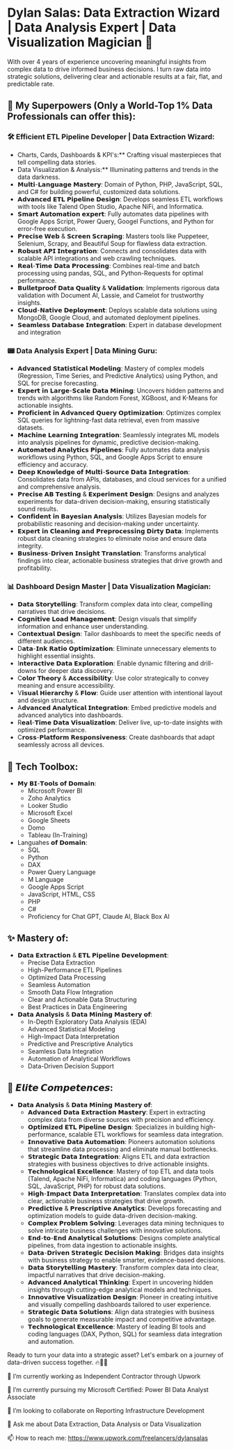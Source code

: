 # Dylan Salas: Data Extraction Wizard | Data Analysis Expert | Data Visualization Magician 🚀

With over 4 years of experience uncovering meaningful insights from complex data to drive informed business decisions. I turn raw data into strategic solutions, delivering clear and actionable results at a fair, flat, and predictable rate.

## 💪 My Superpowers (Only a World-Top 1% Data Professionals can offer this):
### 🛠️ Efficient ETL Pipeline Developer | Data Extraction Wizard:
-   Charts, Cards, Dashboards & KPI's:** Crafting visual masterpieces that tell compelling data stories.
-   Data Visualization & Analysis:** Illuminating patterns and trends in the data darkness.
-   𝗠𝘂𝗹𝘁𝗶-𝗟𝗮𝗻𝗴𝘂𝗮𝗴𝗲 𝗠𝗮𝘀𝘁𝗲𝗿𝘆: Domain of Python, PHP, JavaScript, SQL, and C# for building powerful, customized data solutions.
-   𝗔𝗱𝘃𝗮𝗻𝗰𝗲𝗱 𝗘𝗧𝗟 𝗣𝗶𝗽𝗲𝗹𝗶𝗻𝗲 𝗗𝗲𝘀𝗶𝗴𝗻: Develops seamless ETL workflows with tools like Talend Open Studio, Apache NiFi, and Informatica.
-   𝗦𝗺𝗮𝗿𝘁 𝗔𝘂𝘁𝗼𝗺𝗮𝘁𝗶𝗼𝗻 𝗲𝘅𝗽𝗲𝗿𝘁: Fully automates data pipelines with Google Apps Script, Power Query, Googel Functions, and Python for error-free execution.
-   𝗣𝗿𝗲𝗰𝗶𝘀𝗲 𝗪𝗲𝗯 & 𝗦𝗰𝗿𝗲𝗲𝗻 𝗦𝗰𝗿𝗮𝗽𝗶𝗻𝗴: Masters tools like Puppeteer, Selenium, Scrapy, and Beautiful Soup for flawless data extraction.
-   𝗥𝗼𝗯𝘂𝘀𝘁 𝗔𝗣𝗜 𝗜𝗻𝘁𝗲𝗴𝗿𝗮𝘁𝗶𝗼𝗻: Connects and consolidates data with scalable API integrations and web crawling techniques.
-   𝗥𝗲𝗮𝗹-𝗧𝗶𝗺𝗲 𝗗𝗮𝘁𝗮 𝗣𝗿𝗼𝗰𝗲𝘀𝘀𝗶𝗻𝗴: Combines real-time and batch processing using pandas, SQL, and Python-Requests for optimal performance.
-   𝗕𝘂𝗹𝗹𝗲𝘁𝗽𝗿𝗼𝗼𝗳 𝗗𝗮𝘁𝗮 𝗤𝘂𝗮𝗹𝗶𝘁𝘆 & 𝗩𝗮𝗹𝗶𝗱𝗮𝘁𝗶𝗼𝗻: Implements rigorous data validation with Document AI, Lassie, and Camelot for trustworthy insights.
-   𝗖𝗹𝗼𝘂𝗱-𝗡𝗮𝘁𝗶𝘃𝗲 𝗗𝗲𝗽𝗹𝗼𝘆𝗺𝗲𝗻𝘁: Deploys scalable data solutions using MongoDB, Google Cloud, and automated deployment pipelines.
-   𝗦𝗲𝗮𝗺𝗹𝗲𝘀𝘀 𝗗𝗮𝘁𝗮𝗯𝗮𝘀𝗲 𝗜𝗻𝘁𝗲𝗴𝗿𝗮𝘁𝗶𝗼𝗻: Expert in database development and integration

### 📟 Data Analysis Expert | Data Mining Guru:
-   𝗔𝗱𝘃𝗮𝗻𝗰𝗲𝗱 𝗦𝘁𝗮𝘁𝗶𝘀𝘁𝗶𝗰𝗮𝗹 𝗠𝗼𝗱𝗲𝗹𝗶𝗻𝗴: Mastery of complex models (Regression, Time Series, and Predictive Analytics) using Python, and SQL for precise forecasting.
-   𝗘𝘅𝗽𝗲𝗿𝘁 𝗶𝗻 𝗟𝗮𝗿𝗴𝗲-𝗦𝗰𝗮𝗹𝗲 𝗗𝗮𝘁𝗮 𝗠𝗶𝗻𝗶𝗻𝗴: Uncovers hidden patterns and trends with algorithms like Random Forest, XGBoost, and K-Means for actionable insights.
-   𝗣𝗿𝗼𝗳𝗶𝗰𝗶𝗲𝗻𝘁 𝗶𝗻 𝗔𝗱𝘃𝗮𝗻𝗰𝗲𝗱 𝗤𝘂𝗲𝗿𝘆 𝗢𝗽𝘁𝗶𝗺𝗶𝘇𝗮𝘁𝗶𝗼𝗻: Optimizes complex SQL queries for lightning-fast data retrieval, even from massive datasets.
-   𝗠𝗮𝗰𝗵𝗶𝗻𝗲 𝗟𝗲𝗮𝗿𝗻𝗶𝗻𝗴 𝗜𝗻𝘁𝗲𝗴𝗿𝗮𝘁𝗶𝗼𝗻: Seamlessly integrates ML models into analysis pipelines for dynamic, predictive decision-making.
-   𝗔𝘂𝘁𝗼𝗺𝗮𝘁𝗲𝗱 𝗔𝗻𝗮𝗹𝘆𝘁𝗶𝗰𝘀 𝗣𝗶𝗽𝗲𝗹𝗶𝗻𝗲𝘀: Fully automates data analysis workflows using Python, SQL, and Google Apps Script to ensure efficiency and accuracy.
-   𝗗𝗲𝗲𝗽 𝗞𝗻𝗼𝘄𝗹𝗲𝗱𝗴𝗲 𝗼𝗳 𝗠𝘂𝗹𝘁𝗶-𝗦𝗼𝘂𝗿𝗰𝗲 𝗗𝗮𝘁𝗮 𝗜𝗻𝘁𝗲𝗴𝗿𝗮𝘁𝗶𝗼𝗻: Consolidates data from APIs, databases, and cloud services for a unified and comprehensive analysis.
-   𝗣𝗿𝗲𝗰𝗶𝘀𝗲 𝗔𝗕 𝗧𝗲𝘀𝘁𝗶𝗻𝗴 & 𝗘𝘅𝗽𝗲𝗿𝗶𝗺𝗲𝗻𝘁 𝗗𝗲𝘀𝗶𝗴𝗻: Designs and analyzes experiments for data-driven decision-making, ensuring statistically sound results.
-   𝗖𝗼𝗻𝗳𝗶𝗱𝗲𝗻𝘁 𝗶𝗻 𝗕𝗮𝘆𝗲𝘀𝗶𝗮𝗻 𝗔𝗻𝗮𝗹𝘆𝘀𝗶𝘀: Utilizes Bayesian models for probabilistic reasoning and decision-making under uncertainty.
-   𝗘𝘅𝗽𝗲𝗿𝘁 𝗶𝗻 𝗖𝗹𝗲𝗮𝗻𝗶𝗻𝗴 𝗮𝗻𝗱 𝗣𝗿𝗲𝗽𝗿𝗼𝗰𝗲𝘀𝘀𝗶𝗻𝗴 𝗗𝗶𝗿𝘁𝘆 𝗗𝗮𝘁𝗮: Implements robust data cleaning strategies to eliminate noise and ensure data integrity.
-   𝗕𝘂𝘀𝗶𝗻𝗲𝘀𝘀-𝗗𝗿𝗶𝘃𝗲𝗻 𝗜𝗻𝘀𝗶𝗴𝗵𝘁 𝗧𝗿𝗮𝗻𝘀𝗹𝗮𝘁𝗶𝗼𝗻: Transforms analytical findings into clear, actionable business strategies that drive growth and profitability.

### 📊 Dashboard Design Master | Data Visualization Magician:
-   𝗗𝗮𝘁𝗮 𝗦𝘁𝗼𝗿𝘆𝘁𝗲𝗹𝗹𝗶𝗻𝗴: Transform complex data into clear, compelling narratives that drive decisions.
-   𝗖𝗼𝗴𝗻𝗶𝘁𝗶𝘃𝗲 𝗟𝗼𝗮𝗱 𝗠𝗮𝗻𝗮𝗴𝗲𝗺𝗲𝗻𝘁: Design visuals that simplify information and enhance user understanding.
-   C𝗼𝗻𝘁𝗲𝘅𝘁𝘂𝗮𝗹 𝗗𝗲𝘀𝗶𝗴𝗻: Tailor dashboards to meet the specific needs of different audiences.
-   D𝗮𝘁𝗮-𝗜𝗻𝗸 𝗥𝗮𝘁𝗶𝗼 𝗢𝗽𝘁𝗶𝗺𝗶𝘇𝗮𝘁𝗶𝗼𝗻: Eliminate unnecessary elements to highlight essential insights.
-   I𝗻𝘁𝗲𝗿𝗮𝗰𝘁𝗶𝘃𝗲 𝗗𝗮𝘁𝗮 𝗘𝘅𝗽𝗹𝗼𝗿𝗮𝘁𝗶𝗼𝗻: Enable dynamic filtering and drill-downs for deeper data discovery.
-   C𝗼𝗹𝗼𝗿 𝗧𝗵𝗲𝗼𝗿𝘆 & 𝗔𝗰𝗰𝗲𝘀𝘀𝗶𝗯𝗶𝗹𝗶𝘁𝘆: Use color strategically to convey meaning and ensure accessibility.
-   V𝗶𝘀𝘂𝗮𝗹 𝗛𝗶𝗲𝗿𝗮𝗿𝗰𝗵𝘆 & 𝗙𝗹𝗼𝘄: Guide user attention with intentional layout and design structure.
-   A𝗱𝘃𝗮𝗻𝗰𝗲𝗱 𝗔𝗻𝗮𝗹𝘆𝘁𝗶𝗰𝗮𝗹 𝗜𝗻𝘁𝗲𝗴𝗿𝗮𝘁𝗶𝗼𝗻: Embed predictive models and advanced analytics into dashboards.
-   R𝗲𝗮𝗹-𝗧𝗶𝗺𝗲 𝗗𝗮𝘁𝗮 𝗩𝗶𝘀𝘂𝗮𝗹𝗶𝘇𝗮𝘁𝗶𝗼𝗻: Deliver live, up-to-date insights with optimized performance.
-   C𝗿𝗼𝘀𝘀-𝗣𝗹𝗮𝘁𝗳𝗼𝗿𝗺 𝗥𝗲𝘀𝗽𝗼𝗻𝘀𝗶𝘃𝗲𝗻𝗲𝘀𝘀: Create dashboards that adapt seamlessly across all devices.

## 🧰 Tech Toolbox:
- 𝗠𝘆 𝗕𝗜-𝗧𝗼𝗼𝗹𝘀 𝗼𝗳 𝗗𝗼𝗺𝗮𝗶𝗻:
  - Microsoft Power BI
  - Zoho Analytics
  - Looker Studio
  - Microsoft Excel
  - Google Sheets
  - Domo
  - Tableau (In-Training)
- Languahes 𝗼𝗳 𝗗𝗼𝗺𝗮𝗶𝗻:
  - SQL
  - Python
  - DAX
  - Power Query Language
  - M Language
  - Google Apps Script
  - JavaScript, HTML, CSS
  - PHP
  - C#
  - Proficiency for Chat GPT, Claude AI, Black Box AI
 
## ✨ Mastery of:
- 𝗗𝗮𝘁𝗮 𝗘𝘅𝘁𝗿𝗮𝗰𝘁𝗶𝗼𝗻 & 𝗘𝗧𝗟 𝗣𝗶𝗽𝗲𝗹𝗶𝗻𝗲 𝗗𝗲𝘃𝗲𝗹𝗼𝗽𝗺𝗲𝗻𝘁:
  - Precise Data Extraction
  - High-Performance ETL Pipelines
  - Optimized Data Processing
  - Seamless Automation
  - Smooth Data Flow Integration
  - Clear and Actionable Data Structuring
  - Best Practices in Data Engineering
- 𝗗𝗮𝘁𝗮 𝗔𝗻𝗮𝗹𝘆𝘀𝗶𝘀 & 𝗗𝗮𝘁𝗮 𝗠𝗶𝗻𝗶𝗻𝗴 𝗠𝗮𝘀𝘁𝗲𝗿𝘆 𝗼𝗳:
  - In-Depth Exploratory Data Analysis (EDA)
  - Advanced Statistical Modeling
  - High-Impact Data Interpretation
  - Predictive and Prescriptive Analytics
  - Seamless Data Integration
  - Automation of Analytical Workflows
  - Data-Driven Decision Support

## 📌 𝙀𝙡𝙞𝙩𝙚 𝘾𝙤𝙢𝙥𝙚𝙩𝙚𝙣𝙘𝙚𝙨:
- 𝗗𝗮𝘁𝗮 𝗔𝗻𝗮𝗹𝘆𝘀𝗶𝘀 & 𝗗𝗮𝘁𝗮 𝗠𝗶𝗻𝗶𝗻𝗴 𝗠𝗮𝘀𝘁𝗲𝗿𝘆 𝗼𝗳:
  -  𝗔𝗱𝘃𝗮𝗻𝗰𝗲𝗱 𝗗𝗮𝘁𝗮 𝗘𝘅𝘁𝗿𝗮𝗰𝘁𝗶𝗼𝗻 𝗠𝗮𝘀𝘁𝗲𝗿𝘆: Expert in extracting complex data from diverse sources with precision and efficiency.
  -  𝗢𝗽𝘁𝗶𝗺𝗶𝘇𝗲𝗱 𝗘𝗧𝗟 𝗣𝗶𝗽𝗲𝗹𝗶𝗻𝗲 𝗗𝗲𝘀𝗶𝗴𝗻: Specializes in building high-performance, scalable ETL workflows for seamless data integration.
  -  𝗜𝗻𝗻𝗼𝘃𝗮𝘁𝗶𝘃𝗲 𝗗𝗮𝘁𝗮 𝗔𝘂𝘁𝗼𝗺𝗮𝘁𝗶𝗼𝗻: Pioneers automation solutions that streamline data processing and eliminate manual bottlenecks.
  -  𝗦𝘁𝗿𝗮𝘁𝗲𝗴𝗶𝗰 𝗗𝗮𝘁𝗮 𝗜𝗻𝘁𝗲𝗴𝗿𝗮𝘁𝗶𝗼𝗻: Aligns ETL and data extraction strategies with business objectives to drive actionable insights.
  -  𝗧𝗲𝗰𝗵𝗻𝗼𝗹𝗼𝗴𝗶𝗰𝗮𝗹 𝗘𝘅𝗰𝗲𝗹𝗹𝗲𝗻𝗰𝗲: Mastery of top ETL and data tools (Talend, Apache NiFi, Informatica) and coding languages (Python, SQL, JavaScript, PHP) for robust data solutions.
  -  𝗛𝗶𝗴𝗵-𝗜𝗺𝗽𝗮𝗰𝘁 𝗗𝗮𝘁𝗮 𝗜𝗻𝘁𝗲𝗿𝗽𝗿𝗲𝘁𝗮𝘁𝗶𝗼𝗻: Translates complex data into clear, actionable business strategies that drive growth.
  -  𝗣𝗿𝗲𝗱𝗶𝗰𝘁𝗶𝘃𝗲 & 𝗣𝗿𝗲𝘀𝗰𝗿𝗶𝗽𝘁𝗶𝘃𝗲 𝗔𝗻𝗮𝗹𝘆𝘁𝗶𝗰𝘀: Develops forecasting and optimization models to guide data-driven decision-making.
  -  𝗖𝗼𝗺𝗽𝗹𝗲𝘅 𝗣𝗿𝗼𝗯𝗹𝗲𝗺 𝗦𝗼𝗹𝘃𝗶𝗻𝗴: Leverages data mining techniques to solve intricate business challenges with innovative solutions.
  -  𝗘𝗻𝗱-𝘁𝗼-𝗘𝗻𝗱 𝗔𝗻𝗮𝗹𝘆𝘁𝗶𝗰𝗮𝗹 𝗦𝗼𝗹𝘂𝘁𝗶𝗼𝗻𝘀: Designs complete analytical pipelines, from data ingestion to actionable insights.
  -  𝗗𝗮𝘁𝗮-𝗗𝗿𝗶𝘃𝗲𝗻 𝗦𝘁𝗿𝗮𝘁𝗲𝗴𝗶𝗰 𝗗𝗲𝗰𝗶𝘀𝗶𝗼𝗻 𝗠𝗮𝗸𝗶𝗻𝗴: Bridges data insights with business strategy to enable smarter, evidence-based decisions.
  -  𝗗𝗮𝘁𝗮 𝗦𝘁𝗼𝗿𝘆𝘁𝗲𝗹𝗹𝗶𝗻𝗴 𝗠𝗮𝘀𝘁𝗲𝗿𝘆: Transform complex data into clear, impactful narratives that drive decision-making.
  -  𝗔𝗱𝘃𝗮𝗻𝗰𝗲𝗱 𝗔𝗻𝗮𝗹𝘆𝘁𝗶𝗰𝗮𝗹 𝗧𝗵𝗶𝗻𝗸𝗶𝗻𝗴: Expert in uncovering hidden insights through cutting-edge analytical models and techniques.
  -  𝗜𝗻𝗻𝗼𝘃𝗮𝘁𝗶𝘃𝗲 𝗩𝗶𝘀𝘂𝗮𝗹𝗶𝘇𝗮𝘁𝗶𝗼𝗻 𝗗𝗲𝘀𝗶𝗴𝗻: Pioneer in creating intuitive and visually compelling dashboards tailored to user experience.
  -  𝗦𝘁𝗿𝗮𝘁𝗲𝗴𝗶𝗰 𝗗𝗮𝘁𝗮 𝗦𝗼𝗹𝘂𝘁𝗶𝗼𝗻𝘀: Align data strategies with business goals to generate measurable impact and competitive advantage.
  -  𝗧𝗲𝗰𝗵𝗻𝗼𝗹𝗼𝗴𝗶𝗰𝗮𝗹 𝗘𝘅𝗰𝗲𝗹𝗹𝗲𝗻𝗰𝗲: Mastery of leading BI tools and coding languages (DAX, Python, SQL) for seamless data integration and automation.


Ready to turn your data into a strategic asset? Let's embark on a journey of data-driven success together. 🔥💯🎯

🔭 I’m currently working as Independent Contractor through Upwork

🌱 I’m currently pursuing my Microsoft Certified: Power BI Data Analyst Associate

👯 I’m looking to collaborate on Reporting Infrastructure Development

💬 Ask me about Data Extraction, Data Analysis or Data Visualization

📫 How to reach me: https://www.upwork.com/freelancers/dylansalas
